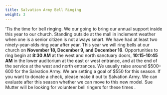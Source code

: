 ```yaml
---
title: Salvation Army Bell Ringing
weight: 3
---
```


’Tis the time for bell ringing. We our going to bring our annual support inside this year to our church. Standing outside at the mall in inclement weather when one is a senior citizen is not always smart. We have had at least two ninety-year-olds ring year after year. This year we will ring bells at our church on **November 18, December 9, and December 16**. Opportunities to ring begin at **8:30 AM** at the west and north sanctuary doors, **10:15-10:45 AM** in the lower auditorium at the east or west entrance, and at the end of the service at the west and north entrances. We usually raise around $500–600 for the Salvation Army. We are setting a goal of $550 for this season. If you want to donate a check, please make it out to Salvation Army. We can evaluate after this season whether we can move to this new model. Sue Mutter will be looking for volunteer bell ringers for these times  .